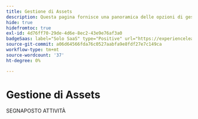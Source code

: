 ```yaml
---
title: Gestione di Assets
description: Questa pagina fornisce una panoramica delle opzioni di gestione delle risorse supportate da [!DNL Adobe Commerce as a Cloud Service].
hide: true
hidefromtoc: true
exl-id: 4d76ff70-29de-4d6e-8ec2-43e9e76af3a0
badgeSaas: label="Solo SaaS" type="Positive" url="https://experienceleague.adobe.com/it/docs/commerce/user-guides/product-solutions" tooltip="Applicabile solo ai progetti Adobe Commerce as a Cloud Service e Adobe Commerce Optimizer (infrastruttura SaaS gestita da Adobe)."
source-git-commit: a06d64566fda76c0527aabfa9e8fdf27e7c149ca
workflow-type: tm+mt
source-wordcount: '37'
ht-degree: 0%

---
```


# Gestione di Assets

SEGNAPOSTO ATTIVITÀ
